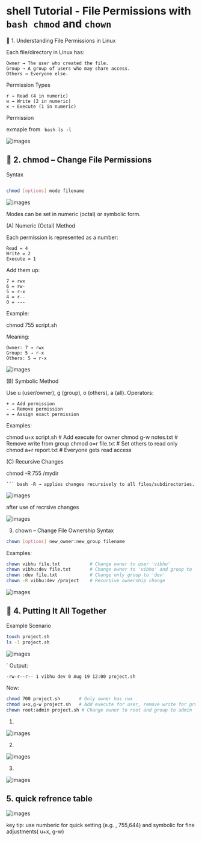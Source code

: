 # shell Tutorial - File Permissions with ``` bash chmod``` and ``` chown ```

🔹 1. Understanding File Permissions in Linux

Each file/directory in Linux has:

    Owner → The user who created the file.
    Group → A group of users who may share access.
    Others → Everyone else.

Permission Types

    r → Read (4 in numeric)
    w → Write (2 in numeric)
    x → Execute (1 in numeric)

Permission 

exmaple from  ``` bash ls -l```

![images](./image%20for%20experiment%205/f1.png)

## 🔹 2. chmod – Change File Permissions
Syntax

``` bash

chmod [options] mode filename

```

 ![images](./image%20for%20experiment%205/f2.png)

   Modes can be set in numeric (octal) or symbolic form.

(A) Numeric (Octal) Method

Each permission is represented as a number:

    Read = 4
    Write = 2
    Execute = 1

Add them up:

    7 = rwx
    6 = rw-
    5 = r-x
    4 = r--
    0 = ---

Example:

chmod 755 script.sh

Meaning:

    Owner: 7 → rwx
    Group: 5 → r-x
    Others: 5 → r-x


 ![images](./image%20for%20experiment%205/f3.png)

(B) Symbolic Method

Use u (user/owner), g (group), o (others), a (all). Operators:

    + → Add permission
    - → Remove permission
    = → Assign exact permission

Examples:

chmod u+x script.sh     # Add execute for owner
chmod g-w notes.txt     # Remove write from group
chmod o=r file.txt      # Set others to read only
chmod a+r report.txt    # Everyone gets read access

(C) Recursive Changes

chmod -R 755 /mydir

    ``` bash -R → applies changes recursively to all files/subdirectories.

 ![images](./image%20for%20experiment%205/r%20dis.png)

 after use of recrsive changes   


 ![images](./image%20for%20experiment%205/photo%20gnu.png)

  3. chown – Change File Ownership
Syntax

``` bash
chown [options] new_owner:new_group filename
```
Examples:

``` bash
chown vibhu file.txt           # Change owner to user 'vibhu'
chown vibhu:dev file.txt       # Change owner to 'vibhu' and group to 'dev'
chown :dev file.txt            # Change only group to 'dev'
chown -R vibhu:dev /project    # Recursive ownership change
```

![images](./image%20for%20experiment%205/chown%20owner%20ak.png)

## 🔹 4. Putting It All Together
Example Scenario
``` bash
touch project.sh
ls -l project.sh
```

![images](./image%20for%20experiment%205/puting%20it%20all%20togeather.png)

`
Output:
``` bash
-rw-r--r-- 1 vibhu dev 0 Aug 19 12:00 project.sh
```
Now:
``` bash
chmod 700 project.sh       # Only owner has rwx
chmod u+x,g-w project.sh   # Add execute for user, remove write for group
chown root:admin project.sh # Change owner to root and group to admin
```

1.

![images](./image%20for%20experiment%205/put%20in%20all%20%202nd.png)

2.
![images](./image%20for%20experiment%205/put%20in%20all%203.png)

3.
![images](./image%20for%20experiment%205/all%20togeater%204.png)


## 5. quick refrence table 

![images](./image%20for%20experiment%205/5.png)

key tip: use numberic for quick setting (e.g. , 755,644) and symbolic for fine adjustments( u+x, g-w)